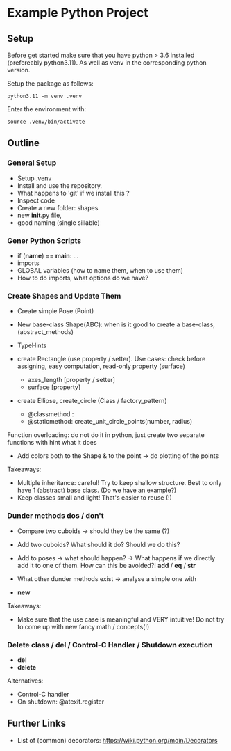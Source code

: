 # Example Python Project

## Setup
Before get started make sure that you have python > 3.6 installed (prefereably python3.11).
As well as venv in the corresponding python version.

Setup the package as follows:
``` shell
python3.11 -m venv .venv
```

Enter the environment with:
``` shell
source .venv/bin/activate
```

## Outline

### General Setup
 - Setup .venv
 - Install and use the repository.
 - What happens to 'git' if we install this ?
 - Inspect code
 - Create a new folder: shapes
 - new __init__.py file,
 - good naming (single sillable)

### Gener Python Scripts
- if (__name__) == __main__:
  	...
- imports
- GLOBAL variables (how to name them, when to use them)
- How to do imports, what options do we have?


### Create Shapes and Update Them
 - Create simple Pose (Point)
  
 - New base-class Shape(ABC): when is it good to create a base-class, (abstract_methods)

 - TypeHints

 - create Rectangle (use property / setter). Use cases: check before assigning, easy computation, read-only property (surface)
	- axes_length [property / setter]
	- surface [property]

 - create Ellipse, create_circle (Class / factory_pattern)
	- @classmethod :  
	- @staticmethod: create_unit_circle_points(number, radius)

  Function overloading: do not do it in python, just create two separate functions with hint what it does

 - Add colors both to the Shape & to the point -> do plotting of the points

 Takeaways:
 - Multiple inheritance: careful! Try to keep shallow structure. Best to only have 1 (abstract) base class. (Do we have an example?)
 - Keep classes small and light! That's easier to reuse (!)


### Dunder methods dos / don't
 - Compare two cuboids -> should they be the same (?)

 - Add two cuboids? What should it do? Should we do this?
 - Add to poses -> what should happen? -> What happens if we directly add it to one of them. How can this be avoided?!
  __add__ / __eq__ / __str__
 - What other dunder methods exist -> analyse a simple one with 
 - __new__


 Takeaways:
  - Make sure that the use case is meaningful and VERY intuitive! Do not try to come up with new fancy math / concepts(!)


### Delete class / del / Control-C Handler / Shutdown execution
 - __del__ 
 - __delete__
	
 Alternatives:
 - Control-C handler
 - On shutdown: @atexit.register

###  


## Further Links
- List of (common) decorators:
https://wiki.python.org/moin/Decorators






